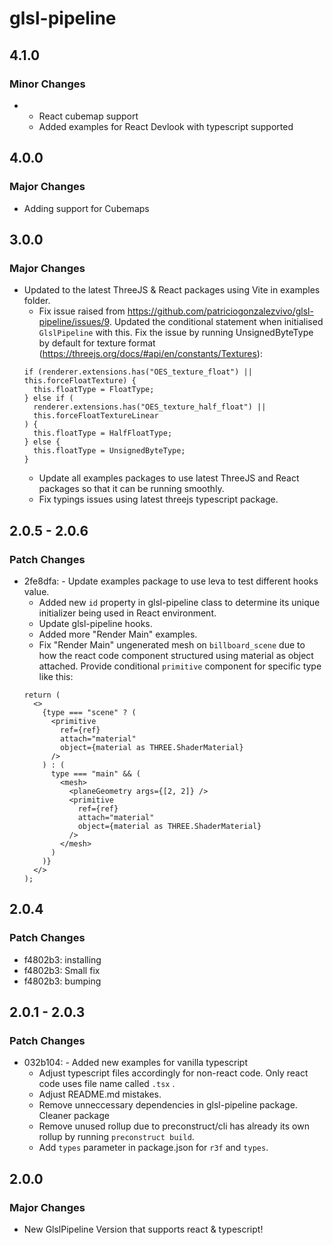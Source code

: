 # glsl-pipeline

## 4.1.0

### Minor Changes

- - React cubemap support
  - Added examples for React Devlook with typescript supported

## 4.0.0

### Major Changes

- Adding support for Cubemaps

## 3.0.0

### Major Changes

- Updated to the latest ThreeJS & React packages using Vite in examples folder.
  - Fix issue raised from https://github.com/patriciogonzalezvivo/glsl-pipeline/issues/9. Updated the conditional statement when initialised `GlslPipeline` with this. Fix the issue by running UnsignedByteType by default for texture format (https://threejs.org/docs/#api/en/constants/Textures):
  ```tsx
  if (renderer.extensions.has("OES_texture_float") || this.forceFloatTexture) {
    this.floatType = FloatType;
  } else if (
    renderer.extensions.has("OES_texture_half_float") ||
    this.forceFloatTextureLinear
  ) {
    this.floatType = HalfFloatType;
  } else {
    this.floatType = UnsignedByteType;
  }
  ```
  - Update all examples packages to use latest ThreeJS and React packages so that it can be running smoothly.
  - Fix typings issues using latest threejs typescript package.

## 2.0.5 - 2.0.6

### Patch Changes

- 2fe8dfa: - Update examples package to use leva to test different hooks value.
  - Added new `id` property in glsl-pipeline class to determine its unique initializer being used in React environment.
  - Update glsl-pipeline hooks.
  - Added more "Render Main" examples.
  - Fix "Render Main" ungenerated mesh on `billboard_scene` due to how the react code component structured using material as object attached. Provide conditional `primitive` component for specific type like this:
  ```tsx
  return (
    <>
      {type === "scene" ? (
        <primitive
          ref={ref}
          attach="material"
          object={material as THREE.ShaderMaterial}
        />
      ) : (
        type === "main" && (
          <mesh>
            <planeGeometry args={[2, 2]} />
            <primitive
              ref={ref}
              attach="material"
              object={material as THREE.ShaderMaterial}
            />
          </mesh>
        )
      )}
    </>
  );
  ```

## 2.0.4

### Patch Changes

- f4802b3: installing
- f4802b3: Small fix
- f4802b3: bumping

## 2.0.1 - 2.0.3

### Patch Changes

- 032b104: - Added new examples for vanilla typescript
  - Adjust typescript files accordingly for non-react code. Only react code uses file name called `.tsx` .
  - Adjust README.md mistakes.
  - Remove unneccessary dependencies in glsl-pipeline package. Cleaner package
  - Remove unused rollup due to preconstruct/cli has already its own rollup by running `preconstruct build`.
  - Add `types` parameter in package.json for `r3f` and `types`.

## 2.0.0

### Major Changes

- New GlslPipeline Version that supports react & typescript!

